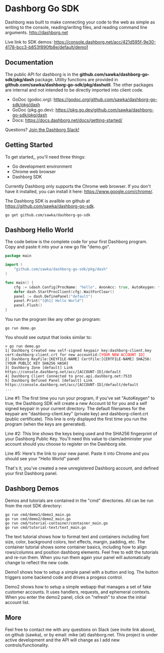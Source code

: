 # Dashborg Go SDK

Dashborg was built to make connecting your code to the web as simple as writing to the console, reading/writing files, and reading command line arguments.  http://dashborg.net

Live link to SDK demos:
https://console.dashborg.net/acc/421d595f-9e30-4178-bcc3-b853f890fb8e/default/demo1

## Documentation

The public API for dashborg is in the **github.com/sawka/dashborg-go-sdk/pkg/dash** package.  Utility functions are provided in **github.com/sawka/dashborg-go-sdk/pkg/dashutil**.  The other packages are internal and not intended to be directly imported into client code.

* GoDoc (godoc.org): https://godoc.org/github.com/sawka/dashborg-go-sdk/pkg/dash
* GoDoc (pkg.go.dev): https://pkg.go.dev/github.com/sawka/dashborg-go-sdk/pkg/dash
* Docs: https://docs.dashborg.net/docs/getting-started/

Questions? [Join the Dashborg Slack!](https://join.slack.com/t/dashborgworkspace/shared_invite/zt-iey7ebif-Nps2uXQivdFFlPz63rDb2w)

## Getting Started

To get started,, you'll need three things:

* Go development environment
* Chrome web browser
* Dashborg SDK

Currently Dashborg only supports the Chrome web browser.  If you don't have it installed, you can install it here: https://www.google.com/chrome/.

The Dashborg SDK is availble on github at https://github.com/sawka/dashborg-go-sdk.

```
go get github.com/sawka/dashborg-go-sdk
```

## Dashborg Hello World

The code below is the complete code for your first Dashborg program.  Copy and paste it into your a new go file "demo.go".

```Go
package main

import (
    "github.com/sawka/dashborg-go-sdk/pkg/dash"
)

func main() {
    cfg := &dash.Config{ProcName: "hello", AnonAcc: true, AutoKeygen: true}
    defer dash.StartProcClient(cfg).WaitForClear()
    panel := dash.DefinePanel("default")
    panel.Print("[@h1] Hello World")
    panel.Flush()
}
```

You run the program like any other go program:

```
go run demo.go
```

You should see output that looks similar to:

<pre><code>&gt; go run demo.go
1| Dashborg Created new self-signed keypair key:dashborg-client.key cert:dashborg-client.crt for new accountid:<span style="color: red">[YOUR NEW ACCOUNT ID]</span>
2| Dashborg KeyFile:[KEYFILE-NAME] CertFile:[CERTFILE-NAME] SHA256:[YOUR PUBLIC KEY SHA256 HASH]
3| Dashborg Zone [default] Link https://console.dashborg.net/acc/[ACCOUNT-ID]/default
4| Dashborg Client Connected to proc.api.dashborg.net:7533
5| Dashborg Defined Panel [default] Link https://console.dashborg.net/acc/[ACCOUNT-ID]/default/default
...
</code></pre>

Line #1: The first time you run your program, if you've set "AutoKeygen" to true, the Dashborg SDK will create a new Account Id for you and a self signed keypair in your current directory.  The default filenames for the keypair are "dashborg-client.key" (private key) and dashborg-client.crt (public certificate). This line is only displayed the first time you run the program (when the keys are generated).

Line #2: This line shows the keys being used and the SHA256 fingerprint of your Dashborg Public Key.  You'll need this value to claim/administer your account should you choose to register on the Dashborg site.

Line #5: Here's the link to your new panel.  Paste it into Chrome and you should see your "Hello World" panel!

That's it, you've created a new unregistered Dashborg account, and defined your first Dashborg panel.


## Dashborg Demos

Demos and tutorials are contained in the "cmd" directories.  All can be run from the root SDK directory:

```
go run cmd/demo1/demo1_main.go
go run cmd/demo2/demo2_main.go
go run cmd/tutorial-container/container_main.go
go run cmd/tutorial-text/text_main.go
```

The text tutorial shows how to format text and containers including font size, color, background colors, text effects, margin, padding, etc.  The container tutorial shows some container basics, including how to align rows/columns and position dashborg elements.  Feel free to edit the tutorials and re-run them.  When you run them again your panel will automatically change to reflect the new code.

Demo1 shows how to setup a simple panel with a button and log.  The button triggers some backend code and drives a progess control.

Demo2 shows how to setup a simple webapp that manages a set of fake customer accounts.  It uses handlers, requests, and ephemeral contexts.  When you enter the demo2 panel, click on "refresh" to show the initial account list.

## More

Feel free to contact me with any questions on Slack (see invite link above), on github (sawka), or by email: mike (at) dashborg.net.  This project is under active development and the API will change as I add new controls/functionality.
